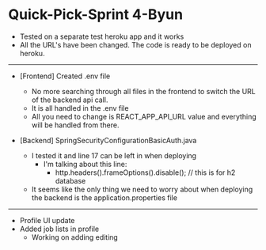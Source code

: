 # Quick-Pick-Sprint 4-Byun

- Tested on a separate test heroku app and it works
- All the URL's have been changed. The code is ready to be deployed on heroku.

----

- [Frontend] Created .env file
	- No more searching through all files in the frontend to switch the URL of the backend api call.
	- It is all handled in the .env file
	- All you need to change is REACT_APP_API_URL value and everything will be handled from there.

- [Backend] SpringSecurityConfigurationBasicAuth.java
	- I tested it and line 17 can be left in when deploying
		- I'm talking about this line:
			- http.headers().frameOptions().disable(); // this is for h2 database
	- It seems like the only thing we need to worry about when deploying the backend is the application.properties file

----

- Profile UI update
- Added job lists in profile
	- Working on adding editing
